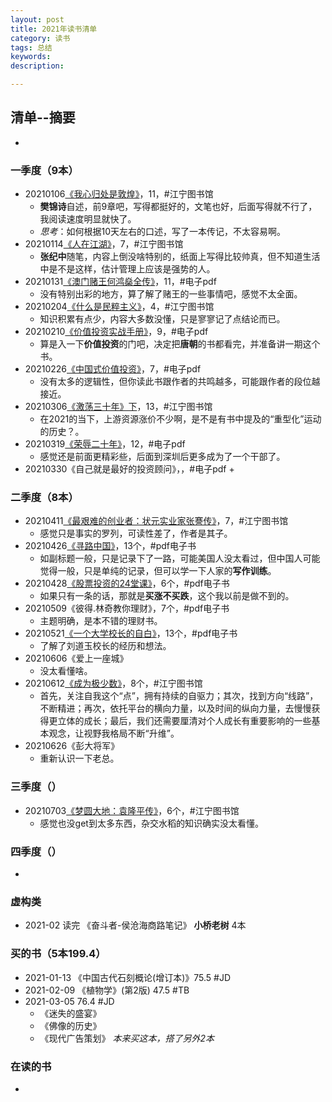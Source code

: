 ```yaml
---
layout: post   
title: 2021年读书清单    
category: 读书    
tags: 总结    
keywords:      
description:

---
```


## 清单--摘要

+ 

### 一季度（9本）

+ 20210106[《我心归处是敦煌》](https://www.jianshu.com/p/d1d25d54ba14)，11，#江宁图书馆
  + **樊锦诗**自述，前9章吧，写得都挺好的，文笔也好，后面写得就不行了，我阅读速度明显就快了。
  + *思考*：如何根据10天左右的口述，写了一本传记，不太容易啊。
+ 20210114[《人在江湖》](https://www.jianshu.com/p/7dd22ff629ec)，7，#江宁图书馆
  + **张纪中**随笔，内容上倒没啥特别的，纸面上写得比较帅真，但不知道生活中是不是这样，估计管理上应该是强势的人。
+ 20210131[《澳门赌王何鸿燊全传》](https://www.jianshu.com/p/2913144b2e1e)，11，#电子pdf
  + 没有特别出彩的地方，算了解了赌王的一些事情吧，感觉不太全面。
+ 20210204[《什么是民粹主义》](https://www.jianshu.com/p/524d9649fd6b)，4，#江宁图书馆
  + 知识积累有点少，内容大多数没懂，只是寥寥记了点结论而已。
+ 20210210[《价值投资实战手册》](https://www.jianshu.com/p/a0118801ccf5)，9，#电子pdf
  + 算是入一下**价值投资**的门吧，决定把**唐朝**的书都看完，并准备讲一期这个书。
+ 20210226[《中国式价值投资》](https://www.jianshu.com/p/9859b1123a21)，7，#电子pdf
  + 没有太多的逻辑性，但你读此书跟作者的共鸣越多，可能跟作者的段位越接近。
+ 20210306[《激荡三十年》下](https://www.jianshu.com/p/c1309c2f9058)，13，#江宁图书馆
  + 在2021的当下，上游资源涨价不少啊，是不是有书中提及的“重型化”运动的历史？。
+ 20210319[《荣辱二十年》](https://www.jianshu.com/p/521aa003b966)，12，#电子pdf
  + 感觉还是前面更精彩些，后面到深圳后更多成为了一个干部了。
+ 20210330《自己就是最好的投资顾问》，，#电子pdf
  + 

### 二季度（8本）

+ 20210411[《最艰难的创业者：状元实业家张謇传》](https://www.jianshu.com/p/ca44a8358b08)，7，#江宁图书馆
  + 感觉只是事实的罗列，可读性差了，作者是其子。
+ 20210426[《寻路中国》](https://www.jianshu.com/p/451a97d36846)，13个，#pdf电子书
  + 如副标题一般，只是记录下了一路，可能美国人没太看过，但中国人可能觉得一般，只是单纯的记录，但可以学一下人家的**写作训练**。
+ 20210428[《股票投资的24堂课》](https://www.jianshu.com/p/5889a549fe4a)，6个，#pdf电子书
  + 如果只有一条的话，那就是**买涨不买跌**，这个我以前是做不到的。
+ 20210509《彼得.林奇教你理财》，7个，#pdf电子书
  + 主题明确，是本不错的理财书。
+ 20210521[《一个大学校长的自白》](https://www.jianshu.com/p/ec52b33a9d77)，13个，#pdf电子书
  + 了解了刘道玉校长的经历和想法。
+ 20210606《爱上一座城》
  + 没太看懂啥。
+ 20210612[《成为极少数》](https://www.jianshu.com/p/00d2aa40b33f)，8个，#江宁图书馆
  + 首先，关注自我这个“点”，拥有持续的自驱力；其次，找到方向“线路”，不断精进；再次，依托平台的横向力量，以及时间的纵向力量，去慢慢获得更立体的成长；最后，我们还需要厘清对个人成长有重要影响的一些基本观念，让视野我格局不断“升维”。
+ 20210626《彭大将军》
  + 重新认识一下老总。

### 三季度（）

+ 20210703[《梦圆大地：袁隆平传》](https://www.jianshu.com/p/b3e292b39b9f)，6个，#江宁图书馆
  + 感觉也没get到太多东西，杂交水稻的知识确实没太看懂。

### 四季度（）

+ 

### 虚构类

+ 2021-02 读完 《奋斗者-侯沧海商路笔记》 **小桥老树** 4本

### 买的书（5本199.4）

+ 2021-01-13 《中国古代石刻概论(增订本)》75.5   #JD
+ 2021-02-09 《植物学》(第2版)   47.5  #TB
+ 2021-03-05    76.4     #JD
  + 《迷失的盛宴》
  + 《佛像的历史》
  + 《现代广告策划》 *本来买这本，搭了另外2本*

### 在读的书

+ 